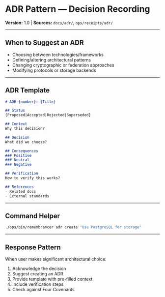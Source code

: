 # ADR Pattern — Decision Recording

**Version:** 1.0 | **Sources:** `docs/adr/`, `ops/receipts/adr/`

---

## When to Suggest an ADR

- Choosing between technologies/frameworks
- Defining/altering architectural patterns
- Changing cryptographic or federation approaches
- Modifying protocols or storage backends

---

## ADR Template

```markdown
# ADR-{number}: {Title}

## Status
{Proposed|Accepted|Rejected|Superseded}

## Context
Why this decision?

## Decision
What did we choose?

## Consequences
### Positive
### Neutral
### Negative

## Verification
How to verify this works?

## References
- Related docs
- External standards
```

---

## Command Helper

```bash
./ops/bin/remembrancer adr create "Use PostgreSQL for storage"
```

---

## Response Pattern

When user makes significant architectural choice:

1. Acknowledge the decision
2. Suggest creating an ADR
3. Provide template with pre-filled context
4. Include verification steps
5. Check against Four Covenants
